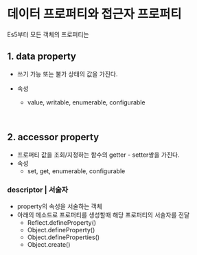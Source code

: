 # 데이터 프로퍼티와 접근자 프로퍼티

Es5부터 모든 객체의 프로퍼티는

## 1. data property

*  쓰기 가능 또는 불가 상태의 값을 가진다.

*  속성

   *  value, writable, enumerable, configurable

      ​

## 2. accessor property

*  프로퍼티 값을 조회/지정하는 함수의 getter - setter쌍을 가진다.
*  속성
   *  set, get, enumerable, configurable



### descriptor | 서술자

-  property의 속성을 서술하는 객체
-  아래의 메소드로 프로퍼티를 생성할때 해당 프로퍼티의 서술자를 전달
   -  Reflect.defineProperty()
   -  Object.defineProperty()
   -  Object.defineProperties()
   -  Object.create()













